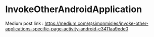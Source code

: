 # InvokeOtherAndroidApplication
Medium post link : 
https://medium.com/@simonmisles/invoke-other-applications-specific-page-activity-android-c3411aa9ede0
